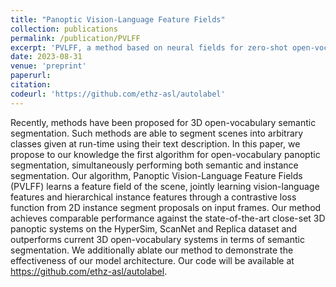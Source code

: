 ```yaml
---
title: "Panoptic Vision-Language Feature Fields"
collection: publications
permalink: /publication/PVLFF
excerpt: 'PVLFF, a method based on neural fields for zero-shot open-vocabulary panoptic segmentation in 3D scenes.'
date: 2023-08-31
venue: 'preprint'
paperurl:
citation:
codeurl: 'https://github.com/ethz-asl/autolabel'
---
```


Recently, methods have been proposed for 3D open-vocabulary semantic segmentation. Such methods are able to segment scenes into arbitrary classes given at run-time using their text description. In this paper, we propose to our knowledge the first algorithm for open-vocabulary panoptic segmentation, simultaneously performing both semantic and instance segmentation. Our algorithm, Panoptic Vision-Language Feature Fields (PVLFF) learns a feature field of the scene, jointly learning vision-language features and hierarchical instance features through a contrastive loss function from 2D instance segment proposals on input frames. Our method achieves comparable performance against the state-of-the-art close-set 3D panoptic systems on the HyperSim, ScanNet and Replica dataset and outperforms current 3D open-vocabulary systems in terms of semantic segmentation. We additionally ablate our method to demonstrate the effectiveness of our model architecture. Our code will be available at https://github.com/ethz-asl/autolabel.

